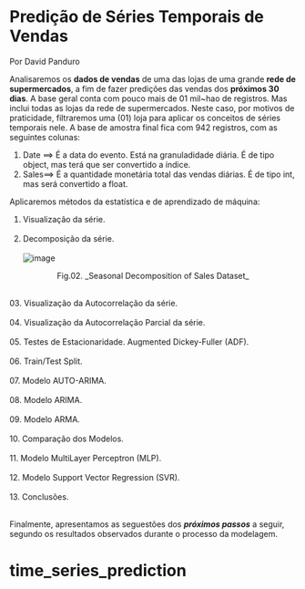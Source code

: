 # Predição de Séries Temporais de Vendas

Por David Panduro

Analisaremos os **dados de vendas** de uma das lojas de uma grande **rede de supermercados**, a fim de fazer predições das vendas dos **próximos 30 dias**. 
A base geral conta com pouco mais de 01 mil~hao de registros. Mas inclui todas as lojas da rede de supermercados. Neste caso, por motivos de praticidade, filtraremos uma (01) loja para aplicar os conceitos de séries temporais nele. A base de amostra final fica com 942 registros, com as seguintes colunas:

  01. Date ==> É a data do evento. Está na granuladidade diária. É de tipo object, mas terá que ser convertido a índice.
  02. Sales==> É a quantidade monetária total das vendas diárias. É de tipo int, mas será convertido a float.
     
Aplicaremos métodos da estatística e de aprendizado de máquina:
  01. Visualização da série.<br><br>
  02. Decomposição da série.<br><br>
  ![image](https://github.com/DavidPanduro/time_series_prediction/assets/45201867/025fb3a8-8609-4fe9-8b72-8522afbf20ce)  
  <p style="text-align: center;">Fig.02. _Seasonal Decomposition of Sales Dataset_</p><br>
  03. Visualização da Autocorrelação da série.<br><br>
  04. Visualização da Autocorrelação Parcial da série.<br><br>
  05. Testes de Estacionaridade. Augmented Dickey-Fuller (ADF).<br><br>
  06. Train/Test Split.<br><br>
  07. Modelo AUTO-ARIMA.<br><br>
  08. Modelo ARIMA.<br><br>
  09. Modelo ARMA.<br><br>
  10. Comparação dos Modelos.<br><br>
  11. Modelo MultiLayer Perceptron (MLP).<br><br>
  12. Modelo Support Vector Regression (SVR).<br><br>
  13. Conclusões.<br><br>

Finalmente, apresentamos as seguestões dos **_próximos passos_** a seguir, segundo os resultados observados durante o processo da modelagem.

# time_series_prediction

